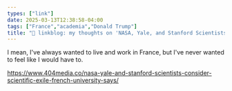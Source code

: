 ```yaml
---
types: ["link"]
date: 2025-03-13T12:38:58-04:00
tags: ["France","academia","Donald Trump"]
title: "🔗 linkblog: my thoughts on 'NASA, Yale, and Stanford Scientists Consider 'Scientific Exile,' French University Says'"
---
```

I mean, I've always wanted to live and work in France, but I've never wanted to feel like I would have to.

https://www.404media.co/nasa-yale-and-stanford-scientists-consider-scientific-exile-french-university-says/